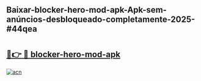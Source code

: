 ## Baixar-blocker-hero-mod-apk-Apk-sem-anúncios-desbloqueado-completamente-2025-#44qea

# <h2><a href="https://ainizakaria.my?title=blocker-hero-mod-apk&ref=20M">🔗👉 🔴 blocker-hero-mod-apk</a></h2>

[![acn](https://github.com/user-attachments/assets/0f9c940e-d8b0-45ae-aac7-cd30a18b3e1c)](https://ainizakaria.my?title=blocker-hero-mod-apk&ref=20M)

